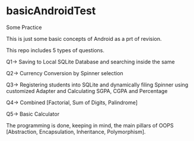 # basicAndroidTest
Some Practice

This is just some basic concepts of Android as a prt of revision.

This repo includes 5 types of questions.

Q1-> Saving to Local SQLite Database and searching inside the same

Q2-> Currency Conversion by Spinner selection

Q3-> Registering students into SQLite and dynamically filing Spinner using customized Adapter and Calculating SGPA, CGPA and Percentage

Q4-> Combined [Factorial, Sum of Digits, Palindrome]

Q5-> Basic Calculator

The programming is done, keeping in mind, the main pillars of OOPS [Abstraction, Encapsulation, Inheritance, Polymorphism].
